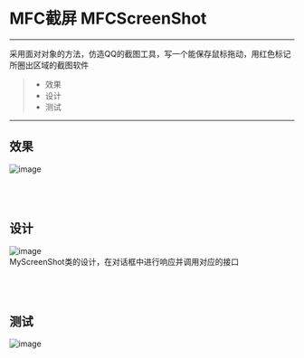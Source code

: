 # MFC截屏 MFCScreenShot
------

采用面对对象的方法，仿造QQ的截图工具，写一个能保存鼠标拖动，用红色标记所圈出区域的截图软件
> * 效果
> * 设计
> * 测试

------
## 效果
![image](https://github.com/luguanxing/Windows-C-Projects/blob/master/25-MFC%E6%88%AA%E5%B1%8F/pictures/screenshot.gif?raw=true)<br>
<br><br><br>

## 设计
![image](https://github.com/luguanxing/Windows-C-Projects/blob/master/25-MFC%E6%88%AA%E5%B1%8F/pictures/class.jpg?raw=true)<br>
MyScreenShot类的设计，在对话框中进行响应并调用对应的接口<br>
<br><br><br>

## 测试
![image](https://github.com/luguanxing/Windows-C-Projects/blob/master/25-MFC%E6%88%AA%E5%B1%8F/pictures/0.png?raw=true)<br>
<br><br><br>




